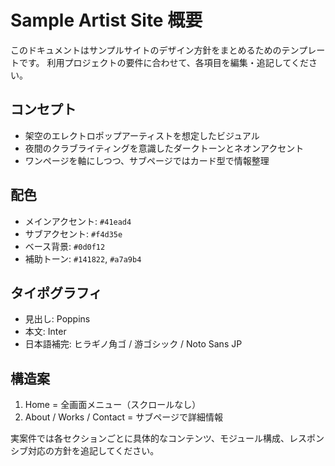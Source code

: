 # Sample Artist Site 概要

このドキュメントはサンプルサイトのデザイン方針をまとめるためのテンプレートです。
利用プロジェクトの要件に合わせて、各項目を編集・追記してください。

## コンセプト
- 架空のエレクトロポップアーティストを想定したビジュアル
- 夜間のクラブライティングを意識したダークトーンとネオンアクセント
- ワンページを軸にしつつ、サブページではカード型で情報整理

## 配色
- メインアクセント: `#41ead4`
- サブアクセント: `#f4d35e`
- ベース背景: `#0d0f12`
- 補助トーン: `#141822`, `#a7a9b4`

## タイポグラフィ
- 見出し: Poppins
- 本文: Inter
- 日本語補完: ヒラギノ角ゴ / 游ゴシック / Noto Sans JP

## 構造案
1. Home = 全画面メニュー（スクロールなし）
2. About / Works / Contact = サブページで詳細情報

実案件では各セクションごとに具体的なコンテンツ、モジュール構成、レスポンシブ対応の方針を追記してください。
